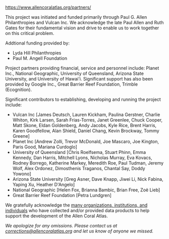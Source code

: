 https://www.allencoralatlas.org/partners/

This project was initiated and funded primarily through Paul G. Allen Philanthropies and Vulcan Inc. We acknowledge the late Paul Allen and Ruth Gates for their fundamental vision and drive to enable us to work together on this critical problem. 

Addtional funding provided by:
+ Lyda Hill Philanthropies 
+ Paul M. Angell Foundation
    
Project partners providing financial, service and personnel include: Planet Inc., National Geographic, University of Queensland, Arizona State University, and University of Hawai'i. 
Significant support has also been provided by Google Inc., Great Barrier Reef Foundation, Trimble (Ecognition). 

Significant contributors to establishing, developing and running the project include: 
+ Vulcan Inc [James Deutsch, Lauren Kickham, Paulina Gerstner, Charlie Whiton, Kirk Larsen, Sarah Frias-Torres, Janet Greenlee, Chuck Cooper, Matt Skone, Eldan Goldenberg, Andy Jacobs, Kyle Rice, Brent Harris, Karen Goodfellow, Alan Shield, Daniel Chang, Kevin Brockway, Tommy Greene] 
+ Planet Inc [Andrew Zolli, Trevor McDonald, Joe Mascaro, Joe Kington, Paris Good, Mariana Curdoglo] 
+ University of Queensland [Chris Roelfsema, Stuart Phinn, Emma Kennedy, Dan Harris, Mitchell Lyons, Nicholas Murray, Eva Kovacs, Rodney Borrego, Katherine Markey, Meredith Roe, Paul Tudman, Jeremy Wolf, Alex Ordonez, Dimosthenis Traganos, Chantal Say, Doddy Yowono] 
+ Arizona State University [Greg Asner, Dave Knapp, Jiwei Li, Nick Fabina, Yaping Xu, Heather D'Angelo]
+ National Geographic [Helen Fox, Brianna Bambic, Brian Free, Zoë Lieb]
+ Great Barrier Reef Foundation [Petra Lundgren]

We gratefully acknowledge the [many organizations, institutions, and individuals](https://www.allencoralatlas.org/attribution/) who have collected and/or provided data products to help support the development of the Allen Coral Atlas.

_We apologize for any omissions. Please contact us at corrections@allencoralatlas.org and let us know of anyone we missed._

